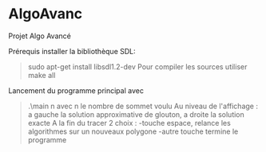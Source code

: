 # AlgoAvanc
Projet Algo Avancé


Prérequis installer la bibliothèque SDL:
>sudo apt-get install libsdl1.2-dev
Pour compiler les sources utiliser 
>make all

Lancement du programme principal avec 
>.\main n
avec n le nombre de sommet voulu
Au niveau de l'affichage : a gauche la solution approximative de glouton, a droite la solution exacte
A la fin du tracer 2 choix : 
-touche espace, relance les algorithmes sur un nouveaux polygone
-autre touche termine le programme
